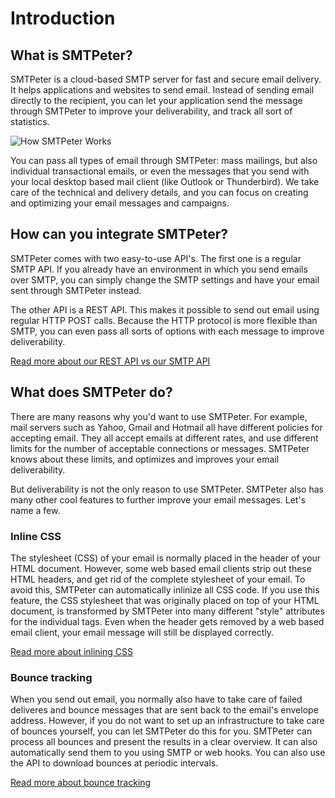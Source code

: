 # Introduction

## What is SMTPeter?

SMTPeter is a cloud-based SMTP server for fast and secure email delivery. It 
helps applications and websites to send email. Instead of sending email directly
to the recipient, you can let your application send the message through SMTPeter
to improve your deliverability, and track all sort of statistics.


![](copernica-docs:SMTPeter/Images/how_does_smtpeter_work_diagram.png "How SMTPeter Works")

You can pass all types of email through SMTPeter: mass mailings, but also
individual transactional emails, or even the messages that you send with your local
desktop based mail client (like Outlook or Thunderbird). We take care of the 
technical and delivery details, and you can focus on creating and optimizing your email 
messages and campaigns. 


## How can you integrate SMTPeter?

SMTPeter comes with two easy-to-use API's. The first one is a regular SMTP API. If you
already have an environment in which you send emails over SMTP, you can simply change
the SMTP settings and have your email sent through SMTPeter instead.

The other API is a REST API. This makes it possible to send out email using regular
HTTP POST calls. Because the HTTP protocol is more flexible than SMTP, you can even
pass all sorts of options with each message to improve deliverability.

[Read more about our REST API vs our SMTP API](copernica-docs:SMTPeter/api-documentation/api-introduction)


## What does SMTPeter do?

There are many reasons why you'd want to use SMTPeter. For example, mail servers such 
as Yahoo, Gmail and Hotmail all have different policies for accepting email. They all
accept emails at different rates, and use different limits for the number of acceptable
connections or messages. SMTPeter knows about these limits, and optimizes and improves 
your email deliverability. 

But deliverability is not the only reason to use SMTPeter. SMTPeter also has many other cool 
features to further improve your email messages. Let's name a few.


### Inline CSS

The stylesheet (CSS) of your email is normally placed in the header of your HTML document. 
However, some web based email clients strip out these HTML headers, and get rid of the 
complete stylesheet of your email. To avoid this, SMTPeter can automatically inlinize
all CSS code. If you use this feature, the CSS stylesheet that was originally placed on 
top of your HTML document, is transformed by SMTPeter into many different "style" attributes 
for the individual tags. Even when the header gets removed by a web based email client,
your email message will still be displayed correctly.

[Read more about inlining CSS](copernica-docs:SMTPeter/features/inline-css)


### Bounce tracking

When you send out email, you normally also have to take care of failed deliveres 
and bounce messages that are sent back to the email's envelope address. However, 
if you do not want to set up an infrastructure to take care of bounces yourself, 
you can let SMTPeter do this for you. SMTPeter can process all bounces and present 
the results in a clear overview. It can also automatically send them to you using 
SMTP or web hooks. You can also use the API to download bounces at periodic intervals. 

[Read more about bounce tracking](copernica-docs:SMTPeter/features/bounce-tracking)
<!--

### Open Tracking

Open tracking adds a so called 'tracking pixel' to your email. When one of your recipients 
opens your email the tracking pixel will send a notification back to SMTPeter's 
servers and show this in your statistics overview or can be retreived using the REST API. 

The tracking pixels knows exactly which email address corresponds with the registered
open, which gives you detailed recipient based statistics. 


### Click Tracking

Click tracking means that SMTPeter convert's all your links to point towards 
SMTPeter's servers, where we forward them to the original link's location. This does not 
change anything for your links, but makes it so our servers receive a notification 
whenever one of your recipients clicks on a link in your email. All clicks are 
show in your statistics overview or can be retreived using the REST API. 

Link tracking shows exactly which email address corresponds with a click, 
which gives you detailed recipient based statistics.

-->